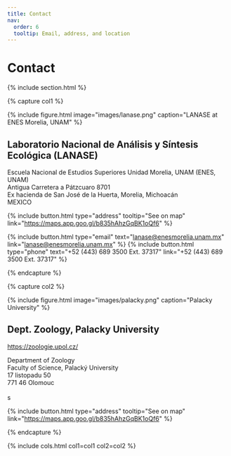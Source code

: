 ```yaml
---
title: Contact
nav:
  order: 6
  tooltip: Email, address, and location
---
```


# Contact 

{% include section.html %}

{% capture col1 %}

{%
  include figure.html
  image="images/lanase.png"
  caption="LANASE at ENES Morelia, UNAM"
%}




## Laboratorio Nacional de Análisis y Síntesis Ecológica (LANASE)
Escuela Nacional de Estudios Superiores Unidad Morelia, UNAM 
(ENES, UNAM)<br>
Antigua Carretera a Pátzcuaro 8701 <br>
Ex hacienda de San José de la Huerta, Morelia, Michoacán<br>
MEXICO

{%
  include button.html
  type="address"
  tooltip="See on map"
  link="https://maps.app.goo.gl/b835hAhzGqBK1oQf6"
%}

{%
  include button.html
  type="email"
  text="lanase@enesmorelia.unam.mx"
  link="lanase@enesmorelia.unam.mx"
%}
{%
  include button.html
  type="phone"
  text="+52 (443) 689 3500 Ext. 37317"
  link="+52 (443) 689 3500 Ext. 37317"
%}

{% endcapture %}

{% capture col2 %}

{%
  include figure.html
  image="images/palacky.png"
  caption="Palacky University"
%}

## Dept. Zoology, Palacky University
<a href="https://zoologie.upol.cz/">https://zoologie.upol.cz/</a>

Department of Zoology<br>
Faculty of Science, Palacký University<br>
17 listopadu 50<br>
771 46 Olomouc<br>
<br>s
<br>

{%
  include button.html
  type="address"
  tooltip="See on map"
  link="https://maps.app.goo.gl/b835hAhzGqBK1oQf6"
%}



{% endcapture %}

{% include cols.html col1=col1 col2=col2 %}


